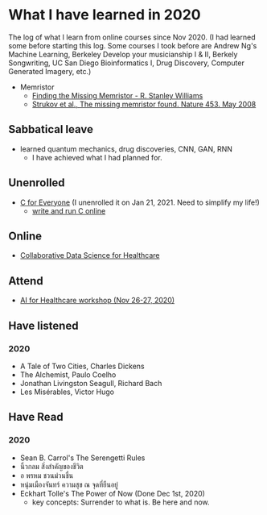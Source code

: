 # What I have learned in 2020

The log of what I learn from online courses since Nov 2020.
(I had learned some before starting this log.
Some courses I took before are 
Andrew Ng's Machine Learning, 
Berkeley Develop your musicianship I & II,
Berkely Songwriting,
UC San Diego Bioinformatics I,
Drug Discovery,
Computer Generated Imagery, etc.)

* Memristor
  * [Finding the Missing Memristor - R. Stanley Williams](https://www.youtube.com/watch?v=bKGhvKyjgLY)
  * [Strukov et al., The missing memristor found. Nature 453. May 2008](https://web.ece.ucsb.edu/~strukov/papers/2008/Nature2008.pdf)

## Sabbatical leave
   * learned quantum mechanics, drug discoveries, CNN, GAN, RNN
      * I have achieved what I had planned for.


## Unenrolled
   * [C for Everyone](https://github.com/tatpongkatanyukul/Learn/blob/main/CforEveryone/FirstProgram.md) (I unenrolled it on Jan 21, 2021. Need to simplify my life!)
      * [write and run C online](https://www.onlinegdb.com/online_c_compiler) 

## Online

   * [Collaborative Data Science for Healthcare](https://github.com/tatpongkatanyukul/Collaborative)

## Attend

   * [AI for Healthcare workshop (Nov 26-27, 2020)](https://github.com/tatpongkatanyukul/Learn/blob/main/AIforHealthcareNov2020.md)
     
## Have listened     
### 2020
   * A Tale of Two Cities, Charles Dickens
   * The Alchemist, Paulo Coelho
   * Jonathan Livingston Seagull, Richard Bach
   * Les Misérables, Victor Hugo   

## Have Read

### 2020
   * Sean B. Carrol's The Serengetti Rules
   * นิ้วกลม สิ่งสำคัญของชีวิต 
   * อ พรหม ชวนม่วนชื่น
   * หนุ่มเมืองจันทร์ ความสุข ณ จุดที่ยืนอยู่
   * Eckhart Tolle's The Power of Now (Done Dec 1st, 2020)
      * key concepts: Surrender to what is. Be here and now.
